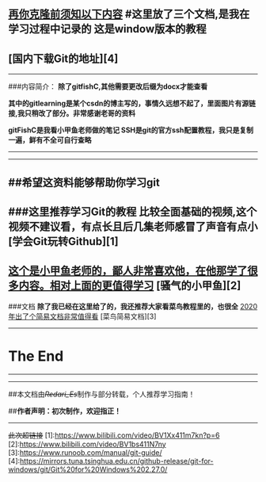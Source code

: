 

<u> 再你克隆前须知以下内容</u>
#这里放了三个文档,是我在学习过程中记录的
**这是window版本的教程**
----
[国内下载Git的地址][4]
----
----
###内容简介：
**除了gitfishC,其他需要更改后缀为docx才能查看**

**其中的gitlearning是某个csdn的博主写的，事情久远想不起了，里面图片有源链接,我只稍改了部分。非常感谢老哥的资料**

**gitFishC是我看小甲鱼老师做的笔记
SSH是git的官方ssh配置教程，我只是复制一遍，鲜有不全可自行查略**




----------
--------
##希望这资料能够帮助你学习git
----
###这里推荐学习Git的教程
**比较全面基础的视频,这个视频不建议看，有点长且后几集老师感冒了声音有点小**
[学会Git玩转Github][1]
-----
<u>这个是小甲鱼老师的，鄙人非常喜欢他，在他那学了很多内容。相对上面的更值得学习</u>
[骚气的小甲鱼][2]
------
###文档
**除了我已经在这里给了的，我还推荐大家看菜鸟教程里的，也很全**
<u>2020年出了个简易文档非常值得看</u>
[菜鸟简易文档][3]

-------








# The End
-----
-----
##本文档由~~*Redari_Es*~~制作与部分转载，个人推荐学习指南！

##**作者声明：初次制作，欢迎指正！**



------------
~~此次超链接~~
[1]:https://www.bilibili.com/video/BV1Xx411m7kn?p=6
[2]:https://www.bilibili.com/video/BV1bs411N7ny
[3]:https://www.runoob.com/manual/git-guide/
[4]:https://mirrors.tuna.tsinghua.edu.cn/github-release/git-for-windows/git/Git%20for%20Windows%202.27.0/

